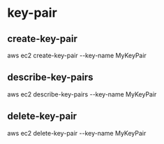 # key-pair
## create-key-pair 
aws ec2 create-key-pair --key-name MyKeyPair

## describe-key-pairs 
aws ec2 describe-key-pairs --key-name MyKeyPair

## delete-key-pair
aws ec2 delete-key-pair --key-name MyKeyPair
